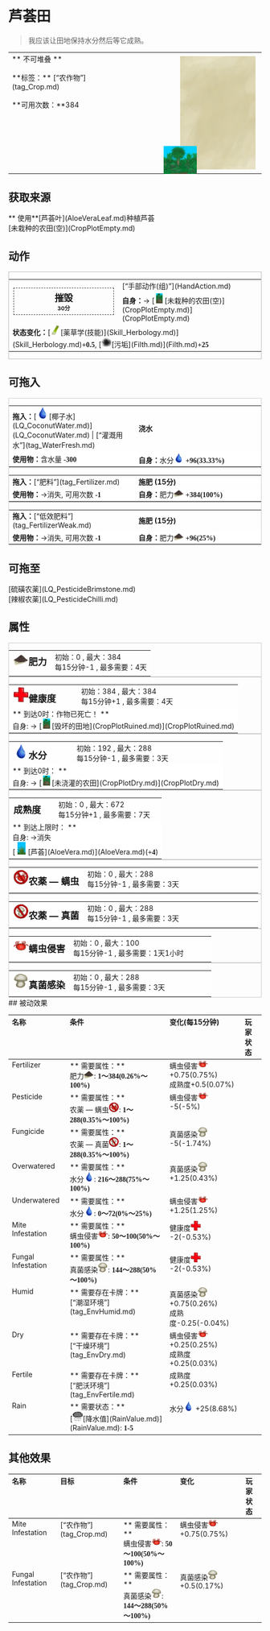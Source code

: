 # 芦荟田  
> 我应该让田地保持水分然后等它成熟。  
  
<table class="table table-bordered" data-toggle="table"  data-show-header="false"><thead style="display:none"><tr ><th  style="width:50%;text-align:left;vertical-align:top;"  >title</th><th  style="width:50%;text-align:left;vertical-align:top;"  ></th></tr></thead><tr ><td  style="width:50%;text-align:left;vertical-align:top;"  >** 不可堆叠 **<br><br>**标签：**	[“农作物”](tag_Crop.md)<br><br>**可用次数：**384</td><td  style="width:50%;text-align:left;vertical-align:top;"  ><div style="float:right; margin:5px"><div class="gamecard" style="width:150px; height:225px;"><a href="CropPlotAloeVera.md" style="color:black"><img class="bg" decoding="async" src="../wiki/Sprite/BG_SandTop.png" href="a.md" style="max-width:150px;max-height:225px;"><img decoding="async" src="../wiki/Sprite/CropPlotGrowing.png" class="cardimage" style="transform: translate(-50%, -50%) scale(0.4398826979472141);"><span style="font-size: 25px;">芦荟田</span></a></div></div></td></tr></tbody></table>  
  
## 获取来源  
<div style="display:inline-block"><div class="gamedatalist" style="text-align:left;min-width:200px;min-height:0px;"><div style="display:inline-block"><div style="display:inline-block;vertical-align:middle;">** 使用**[芦荟叶](AloeVeraLeaf.md)种植芦荟</div><div style="display:inline-block;vertical-align:middle;">[未栽种的农田(空)](CropPlotEmpty.md)</div></div></div></div>  
  
## 动作  
<div  style="border:1px solid #BBB"><table><tr><td rowspan="2" style="width:200px;text-align:center;font-size:1.3em;font-weight:bold"><div style="padding:5px;border:1px dashed #333"><div>摧毁</div><div style="font-size:0.6em;"><font data-toggle="tooltip" data-placement="top" title="2TP">30分</font></div></div></td><td>[“手部动作(组)”](HandAction.md)</td></tr><tr><td><b>自身：</b>→ [<div style="width:20px;display:inline-block;text-align:center"><img decoding="async" src="../wiki/Sprite/CropPlot.png" href="a.md" style="max-width:20px;max-height:20px;"></div>[未栽种的农田(空)](CropPlotEmpty.md)](CropPlotEmpty.md)</td></tr><tr><td colspan="2"><b>状态变化：</b>[<div style="width:20px;display:inline-block;text-align:center"><img decoding="async" src="../wiki/Sprite/LemonGrassStalks.png" href="a.md" style="max-width:20px;max-height:20px;"></div>[薬草学(技能)](Skill_Herbology.md)](Skill_Herbology.md)<span style="font-family:ui-monospace"><b>+0.5</b></span>, [<div style="width:20px;display:inline-block;text-align:center"><img decoding="async" src="../wiki/Sprite/Dirt3.png" href="a.md" style="max-width:20px;max-height:20px;"></div>[污垢](Filth.md)](Filth.md)<span style="font-family:ui-monospace"><b>+25</b></span></td></tr></table></div>  
  
  
## 可拖入  
<div  style="border:1px solid #CCC;"><table style="margin-bottom:0px;"><tr><td style="width:40%;text-align:left; background-color:#FEFEFE"><b>拖入：</b>[<div style="width:25px;display:inline-block;text-align:center"><img decoding="async" src="../wiki/Sprite/Thirst.png" href="a.md" style="max-width:25px;max-height:25px;"></div>[椰子水](LQ_CoconutWater.md)](LQ_CoconutWater.md) | [“灌溉用水”](tag_WaterFresh.md)</td><td style="width:40%;font-size:1em;font-weight:bold;background-color:#FEFEFE">浇水  </td></tr><tr style="background-color:#FFFFFF"><td style=""><b>使用物：</b>含水量  <span style="font-family:ui-monospace"><b>-300</b></span></td><td style=""><b>自身：</b>水分<div style="width:20px;display:inline-block;text-align:center"><img decoding="async" src="../wiki/Sprite/Thirst.png" href="a.md" style="max-width:20px;max-height:20px;"></div>  <span style="font-family:ui-monospace"><b>+96(33.33%)</b></span></td></tr></table></div>  
<div  style="border:1px solid #CCC;"><table style="margin-bottom:0px;"><tr><td style="width:40%;text-align:left; background-color:#FEFEFE"><b>拖入：</b>[“肥料”](tag_Fertilizer.md)</td><td style="width:40%;font-size:1em;font-weight:bold;background-color:#FEFEFE">施肥 (<font data-toggle="tooltip" data-placement="top" title="1TP">15分</font>) </td></tr><tr style="background-color:#FFFFFF"><td style=""><b>使用物：</b>→消失, 可用次数  <span style="font-family:ui-monospace"><b>-1</b></span></td><td style=""><b>自身：</b>肥力<div style="width:20px;display:inline-block;text-align:center"><img decoding="async" src="../wiki/Sprite/FineDirt.png" href="a.md" style="max-width:20px;max-height:20px;"></div>  <span style="font-family:ui-monospace"><b>+384(100%)</b></span></td></tr></table></div>  
<div  style="border:1px solid #CCC;"><table style="margin-bottom:0px;"><tr><td style="width:40%;text-align:left; background-color:#FEFEFE"><b>拖入：</b>[“低效肥料”](tag_FertilizerWeak.md)</td><td style="width:40%;font-size:1em;font-weight:bold;background-color:#FEFEFE">施肥 (<font data-toggle="tooltip" data-placement="top" title="1TP">15分</font>) </td></tr><tr style="background-color:#FFFFFF"><td style=""><b>使用物：</b>→消失, 可用次数  <span style="font-family:ui-monospace"><b>-1</b></span></td><td style=""><b>自身：</b>肥力<div style="width:20px;display:inline-block;text-align:center"><img decoding="async" src="../wiki/Sprite/FineDirt.png" href="a.md" style="max-width:20px;max-height:20px;"></div>  <span style="font-family:ui-monospace"><b>+96(25%)</b></span></td></tr></table></div>  
  
## 可拖至  
<div style="display:inline-block"><div class="gamedatalist" style="text-align:left;min-width:100px;min-height:0px;">[硫磺农薬](LQ_PesticideBrimstone.md)</div><div class="gamedatalist" style="text-align:left;min-width:100px;min-height:0px;">[辣椒农薬](LQ_PesticideChilli.md)</div></div>  
  
## 属性   
<div  style="border:1px solid #CCC;"><table style="margin-bottom:0px;"><tr><td style="width:30%;text-align:left; background-color:#FEFEFE;font-size:1.3em;font-weight:bold;"><div style="width:30px;display:inline-block;text-align:center"><img decoding="async" src="../wiki/Sprite/FineDirt.png" href="a.md" style="max-width:30px;max-height:30px;"></div>肥力</td><td style="font-size:1em;background-color:#FEFEFE">初始：0 , 最大：384<br>每15分钟-1 , 最多需要：<font data-toggle="tooltip" data-placement="top" title="384TP">4天</font></td></tr><tr style="background-color:#FFFFFF"><td colspan=2></td></tr></table></div>  
<div  style="border:1px solid #CCC;"><table style="margin-bottom:0px;"><tr><td style="width:30%;text-align:left; background-color:#FEFEFE;font-size:1.3em;font-weight:bold;"><div style="width:30px;display:inline-block;text-align:center"><img decoding="async" src="../wiki/Sprite/Health.png" href="a.md" style="max-width:30px;max-height:30px;"></div>健康度</td><td style="font-size:1em;background-color:#FEFEFE">初始：384 , 最大：384<br>每15分钟+1 , 最多需要：<font data-toggle="tooltip" data-placement="top" title="384TP">4天</font></td></tr><tr style="background-color:#FFFFFF"><td colspan=2>** 到达0时：作物已死亡！ **<br>自身: → [<div style="width:20px;display:inline-block;text-align:center"><img decoding="async" src="../wiki/Sprite/CropPlotRuined.png" href="a.md" style="max-width:20px;max-height:20px;"></div>[毁坏的田地](CropPlotRuined.md)](CropPlotRuined.md)</td></tr></table></div>  
<div  style="border:1px solid #CCC;"><table style="margin-bottom:0px;"><tr><td style="width:30%;text-align:left; background-color:#FEFEFE;font-size:1.3em;font-weight:bold;"><div style="width:30px;display:inline-block;text-align:center"><img decoding="async" src="../wiki/Sprite/Thirst.png" href="a.md" style="max-width:30px;max-height:30px;"></div>水分</td><td style="font-size:1em;background-color:#FEFEFE">初始：192 , 最大：288<br>每15分钟-1 , 最多需要：<font data-toggle="tooltip" data-placement="top" title="288TP">3天</font></td></tr><tr style="background-color:#FFFFFF"><td colspan=2>** 到达0时： **<br>自身: → [<div style="width:20px;display:inline-block;text-align:center"><img decoding="async" src="../wiki/Sprite/CropPlot.png" href="a.md" style="max-width:20px;max-height:20px;"></div>[未浇灌的农田](CropPlotDry.md)](CropPlotDry.md)</td></tr></table></div>  
<div  style="border:1px solid #CCC;"><table style="margin-bottom:0px;"><tr><td style="width:30%;text-align:left; background-color:#FEFEFE;font-size:1.3em;font-weight:bold;">成熟度</td><td style="font-size:1em;background-color:#FEFEFE">初始：0 , 最大：672<br>每15分钟+1 , 最多需要：<font data-toggle="tooltip" data-placement="top" title="672TP">7天</font></td></tr><tr style="background-color:#FFFFFF"><td colspan=2>** 到达上限时： **<br>自身: →消失<br>[<div style="width:25px;display:inline-block;text-align:center"><img decoding="async" src="../wiki/Sprite/AloeVera.png" href="a.md" style="max-width:25px;max-height:25px;"></div>[芦荟](AloeVera.md)](AloeVera.md)(<span style="font-family:ui-monospace"><b>+4</b></span>)</td></tr></table></div>  
<div  style="border:1px solid #CCC;"><table style="margin-bottom:0px;"><tr><td style="width:30%;text-align:left; background-color:#FEFEFE;font-size:1.3em;font-weight:bold;"><div style="width:30px;display:inline-block;text-align:center"><img decoding="async" src="../wiki/Sprite/MitesNot.png" href="a.md" style="max-width:30px;max-height:30px;"></div>农薬 — 螨虫</td><td style="font-size:1em;background-color:#FEFEFE">初始：0 , 最大：288<br>每15分钟-1 , 最多需要：<font data-toggle="tooltip" data-placement="top" title="288TP">3天</font></td></tr><tr style="background-color:#FFFFFF"><td colspan=2></td></tr></table></div>  
<div  style="border:1px solid #CCC;"><table style="margin-bottom:0px;"><tr><td style="width:30%;text-align:left; background-color:#FEFEFE;font-size:1.3em;font-weight:bold;"><div style="width:30px;display:inline-block;text-align:center"><img decoding="async" src="../wiki/Sprite/FungiNot.png" href="a.md" style="max-width:30px;max-height:30px;"></div>农薬 — 真菌</td><td style="font-size:1em;background-color:#FEFEFE">初始：0 , 最大：288<br>每15分钟-1 , 最多需要：<font data-toggle="tooltip" data-placement="top" title="288TP">3天</font></td></tr><tr style="background-color:#FFFFFF"><td colspan=2></td></tr></table></div>  
<div  style="border:1px solid #CCC;"><table style="margin-bottom:0px;"><tr><td style="width:30%;text-align:left; background-color:#FEFEFE;font-size:1.3em;font-weight:bold;"><div style="width:30px;display:inline-block;text-align:center"><img decoding="async" src="../wiki/Sprite/Mites.png" href="a.md" style="max-width:30px;max-height:30px;"></div>螨虫侵害</td><td style="font-size:1em;background-color:#FEFEFE">初始：0 , 最大：100<br>每15分钟-1 , 最多需要：<font data-toggle="tooltip" data-placement="top" title="100TP">1天1小时</font></td></tr><tr style="background-color:#FFFFFF"><td colspan=2></td></tr></table></div>  
<div  style="border:1px solid #CCC;"><table style="margin-bottom:0px;"><tr><td style="width:30%;text-align:left; background-color:#FEFEFE;font-size:1.3em;font-weight:bold;"><div style="width:30px;display:inline-block;text-align:center"><img decoding="async" src="../wiki/Sprite/SaturationMushrooms.png" href="a.md" style="max-width:30px;max-height:30px;"></div>真菌感染</td><td style="font-size:1em;background-color:#FEFEFE">初始：0 , 最大：288<br>每15分钟-1 , 最多需要：<font data-toggle="tooltip" data-placement="top" title="288TP">3天</font></td></tr><tr style="background-color:#FFFFFF"><td colspan=2></td></tr></table></div>  
## 被动效果  
<table class="table table-bordered" data-toggle="table"  ><thead style=""><tr ><th  style="text-align:left;vertical-align:top;"  >名称</th><th  style="text-align:left;vertical-align:top;"  >条件</th><th  style="text-align:left;vertical-align:top;"  >变化(每15分钟)</th><th  style="text-align:left;vertical-align:top;"  data-sortable="true"  >玩家状态</th></tr></thead><tr ><td  style="text-align:left;vertical-align:top;"  >Fertilizer</td><td  style="text-align:left;vertical-align:top;"  >** 需要属性：**<br>肥力<div style="width:20px;display:inline-block;text-align:center"><img decoding="async" src="../wiki/Sprite/FineDirt.png" href="a.md" style="max-width:20px;max-height:20px;"></div>: <span style="font-family:ui-monospace"><b>1～384(0.26%～100%)</b></span></td><td  style="text-align:left;vertical-align:top;"  >螨虫侵害<div style="width:20px;display:inline-block;text-align:center"><img decoding="async" src="../wiki/Sprite/Mites.png" href="a.md" style="max-width:20px;max-height:20px;"></div> +0.75(0.75%)<br>成熟度+0.5(0.07%)</td><td  style="text-align:left;vertical-align:top;"  ></td></tr><tr ><td  style="text-align:left;vertical-align:top;"  >Pesticide</td><td  style="text-align:left;vertical-align:top;"  >** 需要属性：**<br>农薬 — 螨虫<div style="width:20px;display:inline-block;text-align:center"><img decoding="async" src="../wiki/Sprite/MitesNot.png" href="a.md" style="max-width:20px;max-height:20px;"></div>: <span style="font-family:ui-monospace"><b>1～288(0.35%～100%)</b></span></td><td  style="text-align:left;vertical-align:top;"  >螨虫侵害<div style="width:20px;display:inline-block;text-align:center"><img decoding="async" src="../wiki/Sprite/Mites.png" href="a.md" style="max-width:20px;max-height:20px;"></div> -5(-5%)</td><td  style="text-align:left;vertical-align:top;"  ></td></tr><tr ><td  style="text-align:left;vertical-align:top;"  >Fungicide</td><td  style="text-align:left;vertical-align:top;"  >** 需要属性：**<br>农薬 — 真菌<div style="width:20px;display:inline-block;text-align:center"><img decoding="async" src="../wiki/Sprite/FungiNot.png" href="a.md" style="max-width:20px;max-height:20px;"></div>: <span style="font-family:ui-monospace"><b>1～288(0.35%～100%)</b></span></td><td  style="text-align:left;vertical-align:top;"  >真菌感染<div style="width:20px;display:inline-block;text-align:center"><img decoding="async" src="../wiki/Sprite/SaturationMushrooms.png" href="a.md" style="max-width:20px;max-height:20px;"></div> -5(-1.74%)</td><td  style="text-align:left;vertical-align:top;"  ></td></tr><tr ><td  style="text-align:left;vertical-align:top;"  >Overwatered</td><td  style="text-align:left;vertical-align:top;"  >** 需要属性：**<br>水分<div style="width:20px;display:inline-block;text-align:center"><img decoding="async" src="../wiki/Sprite/Thirst.png" href="a.md" style="max-width:20px;max-height:20px;"></div>: <span style="font-family:ui-monospace"><b>216～288(75%～100%)</b></span></td><td  style="text-align:left;vertical-align:top;"  >真菌感染<div style="width:20px;display:inline-block;text-align:center"><img decoding="async" src="../wiki/Sprite/SaturationMushrooms.png" href="a.md" style="max-width:20px;max-height:20px;"></div> +1.25(0.43%)</td><td  style="text-align:left;vertical-align:top;"  ></td></tr><tr ><td  style="text-align:left;vertical-align:top;"  >Underwatered</td><td  style="text-align:left;vertical-align:top;"  >** 需要属性：**<br>水分<div style="width:20px;display:inline-block;text-align:center"><img decoding="async" src="../wiki/Sprite/Thirst.png" href="a.md" style="max-width:20px;max-height:20px;"></div>: <span style="font-family:ui-monospace"><b>0～72(0%～25%)</b></span></td><td  style="text-align:left;vertical-align:top;"  >螨虫侵害<div style="width:20px;display:inline-block;text-align:center"><img decoding="async" src="../wiki/Sprite/Mites.png" href="a.md" style="max-width:20px;max-height:20px;"></div> +1.25(1.25%)</td><td  style="text-align:left;vertical-align:top;"  ></td></tr><tr ><td  style="text-align:left;vertical-align:top;"  >Mite Infestation</td><td  style="text-align:left;vertical-align:top;"  >** 需要属性：**<br>螨虫侵害<div style="width:20px;display:inline-block;text-align:center"><img decoding="async" src="../wiki/Sprite/Mites.png" href="a.md" style="max-width:20px;max-height:20px;"></div>: <span style="font-family:ui-monospace"><b>50～100(50%～100%)</b></span></td><td  style="text-align:left;vertical-align:top;"  >健康度<div style="width:20px;display:inline-block;text-align:center"><img decoding="async" src="../wiki/Sprite/Health.png" href="a.md" style="max-width:20px;max-height:20px;"></div> -2(-0.53%)</td><td  style="text-align:left;vertical-align:top;"  ></td></tr><tr ><td  style="text-align:left;vertical-align:top;"  >Fungal Infestation</td><td  style="text-align:left;vertical-align:top;"  >** 需要属性：**<br>真菌感染<div style="width:20px;display:inline-block;text-align:center"><img decoding="async" src="../wiki/Sprite/SaturationMushrooms.png" href="a.md" style="max-width:20px;max-height:20px;"></div>: <span style="font-family:ui-monospace"><b>144～288(50%～100%)</b></span></td><td  style="text-align:left;vertical-align:top;"  >健康度<div style="width:20px;display:inline-block;text-align:center"><img decoding="async" src="../wiki/Sprite/Health.png" href="a.md" style="max-width:20px;max-height:20px;"></div> -2(-0.53%)</td><td  style="text-align:left;vertical-align:top;"  ></td></tr><tr ><td  style="text-align:left;vertical-align:top;"  >Humid</td><td  style="text-align:left;vertical-align:top;"  >** 需要存在卡牌：**<br>[“潮湿环境”](tag_EnvHumid.md)</td><td  style="text-align:left;vertical-align:top;"  >真菌感染<div style="width:20px;display:inline-block;text-align:center"><img decoding="async" src="../wiki/Sprite/SaturationMushrooms.png" href="a.md" style="max-width:20px;max-height:20px;"></div> +0.75(0.26%)<br>成熟度-0.25(-0.04%)</td><td  style="text-align:left;vertical-align:top;"  ></td></tr><tr ><td  style="text-align:left;vertical-align:top;"  >Dry</td><td  style="text-align:left;vertical-align:top;"  >** 需要存在卡牌：**<br>[“干燥环境”](tag_EnvDry.md)</td><td  style="text-align:left;vertical-align:top;"  >螨虫侵害<div style="width:20px;display:inline-block;text-align:center"><img decoding="async" src="../wiki/Sprite/Mites.png" href="a.md" style="max-width:20px;max-height:20px;"></div> +0.25(0.25%)<br>成熟度+0.25(0.03%)</td><td  style="text-align:left;vertical-align:top;"  ></td></tr><tr ><td  style="text-align:left;vertical-align:top;"  >Fertile</td><td  style="text-align:left;vertical-align:top;"  >** 需要存在卡牌：**<br>[“肥沃环境”](tag_EnvFertile.md)</td><td  style="text-align:left;vertical-align:top;"  >成熟度+0.25(0.03%)</td><td  style="text-align:left;vertical-align:top;"  ></td></tr><tr ><td  style="text-align:left;vertical-align:top;"  >Rain</td><td  style="text-align:left;vertical-align:top;"  >** 需要状态：**<br>[<div style="width:20px;display:inline-block;text-align:center"><img decoding="async" src="../wiki/Sprite/RainLight.png" href="a.md" style="max-width:20px;max-height:20px;"></div>[降水值](RainValue.md)](RainValue.md): <span style="font-family:ui-monospace"><b>1-5</b></span></td><td  style="text-align:left;vertical-align:top;"  >水分<div style="width:20px;display:inline-block;text-align:center"><img decoding="async" src="../wiki/Sprite/Thirst.png" href="a.md" style="max-width:20px;max-height:20px;"></div> +25(8.68%)</td><td  style="text-align:left;vertical-align:top;"  ></td></tr></tbody></table>  
  
## 其他效果  
<table class="table table-bordered" data-toggle="table"  ><thead style=""><tr ><th  style="text-align:left;vertical-align:top;"  >名称</th><th  style="text-align:left;vertical-align:top;"  >目标</th><th  style="text-align:left;vertical-align:top;"  >条件</th><th  style="text-align:left;vertical-align:top;"  >变化</th><th  style="text-align:left;vertical-align:top;"  data-sortable="true"  >玩家状态</th></tr></thead><tr ><td  style="text-align:left;vertical-align:top;"  >Mite Infestation</td><td  style="text-align:left;vertical-align:top;"  >[“农作物”](tag_Crop.md)</td><td  style="text-align:left;vertical-align:top;"  >** 需要属性：**<br>螨虫侵害<div style="width:20px;display:inline-block;text-align:center"><img decoding="async" src="../wiki/Sprite/Mites.png" href="a.md" style="max-width:20px;max-height:20px;"></div>: <span style="font-family:ui-monospace"><b>50～100(50%～100%)</b></span></td><td  style="text-align:left;vertical-align:top;"  >螨虫侵害<div style="width:20px;display:inline-block;text-align:center"><img decoding="async" src="../wiki/Sprite/Mites.png" href="a.md" style="max-width:20px;max-height:20px;"></div> +0.75(0.75%)</td><td  style="text-align:left;vertical-align:top;"  ></td></tr><tr ><td  style="text-align:left;vertical-align:top;"  >Fungal Infestation</td><td  style="text-align:left;vertical-align:top;"  >[“农作物”](tag_Crop.md)</td><td  style="text-align:left;vertical-align:top;"  >** 需要属性：**<br>真菌感染<div style="width:20px;display:inline-block;text-align:center"><img decoding="async" src="../wiki/Sprite/SaturationMushrooms.png" href="a.md" style="max-width:20px;max-height:20px;"></div>: <span style="font-family:ui-monospace"><b>144～288(50%～100%)</b></span></td><td  style="text-align:left;vertical-align:top;"  >真菌感染<div style="width:20px;display:inline-block;text-align:center"><img decoding="async" src="../wiki/Sprite/SaturationMushrooms.png" href="a.md" style="max-width:20px;max-height:20px;"></div> +0.5(0.17%)</td><td  style="text-align:left;vertical-align:top;"  ></td></tr></tbody></table>  
  


<script>document.title="芦荟田 - 卡牌生存百科 Card Survival Wiki";</script>
